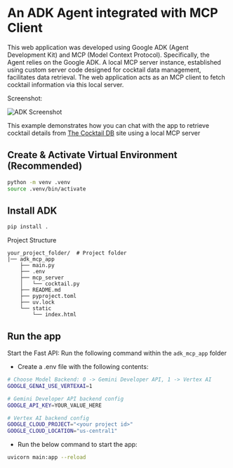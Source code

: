 # An ADK Agent integrated with MCP Client

This web application was developed using Google ADK (Agent Development Kit) and MCP (Model Context Protocol). Specifically, the Agent relies on the Google ADK. A local MCP server instance, established using custom server code designed for cocktail data management, facilitates data retrieval. The web application acts as an MCP client to fetch cocktail information via this local server.

Screenshot:

![ADK Screenshot](https://storage.googleapis.com/github-repo/generative-ai/gemini/mcp/adk_app.png)

This example demonstrates how you can chat with the app to retrieve cocktail details from [The Cocktail DB](https://www.thecocktaildb.com/) site using a local MCP server

## Create & Activate Virtual Environment (Recommended)

```bash
python -m venv .venv
source .venv/bin/activate
```

## Install ADK

```bash
pip install .
```

Project Structure

```none
your_project_folder/  # Project folder
|── adk_mcp_app
    ├── main.py
    ├── .env
    ├── mcp_server
    │   └── cocktail.py
    ├── README.md
    ├── pyproject.toml
    ├── uv.lock
    └── static
        └── index.html
```

## Run the app

Start the Fast API: Run the following command within the `adk_mcp_app` folder

- Create a .env file with the following contents:

```sh
# Choose Model Backend: 0 -> Gemini Developer API, 1 -> Vertex AI
GOOGLE_GENAI_USE_VERTEXAI=1

# Gemini Developer API backend config
GOOGLE_API_KEY=YOUR_VALUE_HERE

# Vertex AI backend config
GOOGLE_CLOUD_PROJECT="<your project id>"
GOOGLE_CLOUD_LOCATION="us-central1"
```

- Run the below command to start the app:

```bash
uvicorn main:app --reload
```
